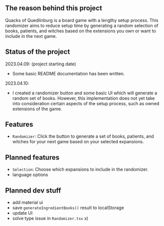 ## The reason behind this project
Quacks of Quedlinburg is a board game with a lengthy setup process. This randomizer aims to reduce setup time
by generating a random selection of books, patients, and witches based on the extensions you own or want to 
include in the next game.

## Status of the project

2023.04.09: (project starting date)
- Some basic README documentation has been written.

2023.04.10:
- I created a randomizer button and some basic UI which will generate a random set of books. 
However, this implementation does not yet take into consideration certain aspects of the setup process,
such as owned extensions of the game.

## Features
- `Randomizer`: Click the button to generate a set of books, patients, and witches for your next game based on 
your selected expansions.

## Planned features
- `Selection`: Choose which expansions to include in the randomizer.
- language options

## Planned dev stuff
- add material ui
- save `generateIngredientBooks()` result to localStorage
- update UI
- solve type issue in `Randomizer.tsx` x)
